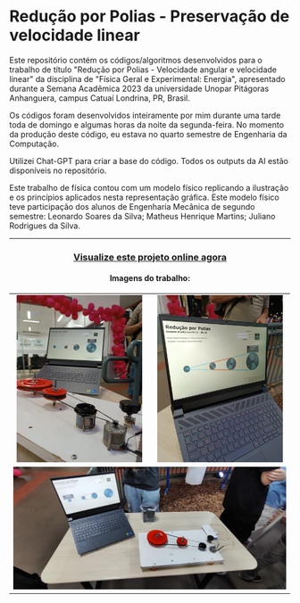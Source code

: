 # Redução por Polias - Preservação de velocidade linear 
Este repositório contém os códigos/algoritmos desenvolvidos para o trabalho de título "Redução por Polias - Velocidade angular e velocidade linear" da disciplina de "Física Geral e Experimental: Energia", apresentado durante a Semana Acadêmica 2023 da universidade Unopar Pitágoras Anhanguera, campus Catuaí Londrina, PR, Brasil.

Os códigos foram desenvolvidos inteiramente por mim durante uma tarde toda de domingo e algumas horas da noite da segunda-feira. No momento da produção deste código, eu estava no quarto semestre de Engenharia da Computação.

Utilizei Chat-GPT para criar a base do código. Todos os outputs da AI estão disponíveis no repositório.

Este trabalho de física contou com um modelo físico replicando a ilustração e os princípios aplicados nesta representação gráfica. Este modelo físico teve participação dos alunos de Engenharia Mecânica de segundo semestre: Leonardo Soares da Silva; Matheus Henrique Martins; Juliano Rodrigues da Silva.

<hr>

<div align="center">
  
### [Visualize este projeto online agora](https://reducao-por-polias.vercel.app/)
#### Imagens do trabalho:
</div>

<div align="center">
  <table>
    <tr>
      <td align="center">
        <img src="/presentation images/01.jpeg" alt="Notebook next to physical college work model" height="300" />
      </td>
      <td align="center">
        <img src="/presentation images/02.jpeg" alt="Texto Alternativo da Imagem 2" height="300" />
      </td>
    </tr>
    <tr>
      <td colspan="2" align="center">
        <img src="/presentation images/03.jpeg" alt="Texto Alternativo da Imagem 3" height="220" />
      </td>
    </tr>
  </table>
</div>
